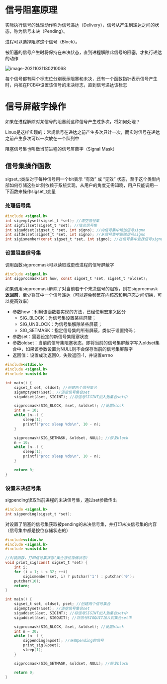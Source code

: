 # 信号阻塞原理

实际执行信号的处理动作称为信号递达（Delivery），信号从产生到递达之间的状态，称为信号未决（Pending）。

进程可以选择阻塞这个信号（Block）。

被阻塞的信号产生时将保持在未决状态，直到进程解除此信号的阻塞，才执行递达的动作

![image-20211031180210068](C:\Users\gaoxiang7\AppData\Roaming\Typora\typora-user-images\image-20211031180210068.png)

每个信号都有两个标志位分别表示阻塞和未决，还有一个函数指针表示信号产生时，内核在PCB中设置该信号的未决标志，直到信号递达该标志





# 信号屏蔽字操作

如果在进程解除对某信号的阻塞前这种信号产生过多次，将如何处理？

Linux是这样实现的：常规信号在递达之前产生多次只计一次，而实时信号在递达之前产生多次可以一次放在一个队列中

阻塞信号集也叫做当前进程的信号屏蔽字（Signal Mask）



## 信号集操作函数

sigset_t类型对于每种信号用一个bit表示 “有效” 或 “无效” 状态，至于这个类型内部如何存储这些bit则依赖于系统实现，从用户的角度无需知晓，用户只能调用一下函数来操作sigset_t变量

### 处理信号集

```c
#include <signal.h>
int sigemptyset(sigset_t *set); //清空信号集
int sigfillset(sigset_t *set); //填充信号集
int sigaddset(sigset_t *set, int signo); //向信号集中增加信号signo
int sitdelset(sigset_t *set, int signo); //从信号集中删除信号signo
int sigismember(const sigset_t *set, int signo); //在信号集中查找信号signo
```

### 设置阻塞信号集

调用函数sigprocmask可以读取或更改进程的信号屏蔽字

```c
#include <signal.h>
int sigprocmask(int how, const sigset_t *set, sigset_t *oldset);
```

如果调用sigprocmask解除了对当前若干个未决信号的阻塞，则在sigprocmask**返回前**，至少将其中一个信号递达（可以避免频繁在内核态和用户态之间切换，可以提高效率）

- 参数how：利用该函数要实现的方法，已经使用宏定义区分
  - SIG_BLOCK：为信号集设置某些屏蔽；
  - SIG_UNBLOCK：为信号集解除某些屏蔽；
  - SIG_SETMASK：指定信号集的所有屏蔽，类似于设置掩码；
- 参数set：需要设定的新信号集阻塞状态
- 参数oldset：当前的信号集阻塞状态，即将当前的信号集屏蔽字写入oldset集合中，如果该参数设置为NULL则不会保存当前的信号集屏蔽字
- 返回值：设置成功返回0，失败返回-1，并设置errno

```c
#include<stdio.h>
#include <signal.h>
#include <unistd.h>

int main() {
    sigset_t set, oldset; //创建两个信号集合
    sigemptyset(&set); //清空信号集合set
    sigaddset(&set, SIGINT); //将信号SIGINT加入到集合set中

    sigprocmask(SIG_BLOCK, &set, &oldset); //设置block
    int n = 10;
    while (n--) {
        sleep(1);
        printf("proc sleep %ds\n", 10 - n);
    }

    sigprocmask(SIG_SETMASK, &oldset, NULL); //恢复block
    n = 10;
    while (n--) {
        sleep(1);
        printf("proc sleep %ds\n", 10 - n);
    }

    return 0;
}
```

### 设置未决信号集

sigpending读取当前进程的未决信号集，通过set参数传出

```c
#include <signal.h>
int sigpending(sigset_t *set);
```

对设置了阻塞的信号集获取被pending的未决信号集，并打印未决信号集的内容（信号集中都是按位存储状态的）

```c
#include<stdio.h>
#include <signal.h>
#include <unistd.h>

//封装函数，打印信号集状态(集合按位存储状态)
void print_sig(const sigset_t *set) {
    int i;
    for (i = 1; i < 32; ++i)
        sigismember(set, i) ? putchar('1') : putchar('0');
    putchar(10);
    return;
}

int main() {
    sigset_t set, oldset, pset; //创建两个信号集合
    sigemptyset(&set); //清空信号集合set
    sigaddset(&set, SIGINT); //将信号SIGINT加入到集合set中
    sigaddset(&set, SIGQUIT); //将信号SIGQUIT加入到集合set中

    sigprocmask(SIG_BLOCK, &set, &oldset); //设置block
    int n = 30;
    while (n--) {
        sigpending(&pset); //获取pending的信号
        print_sig(&pset);
        sleep(1);
    }

    sigprocmask(SIG_SETMASK, &oldset, NULL); //恢复block

    return 0;
}
```

